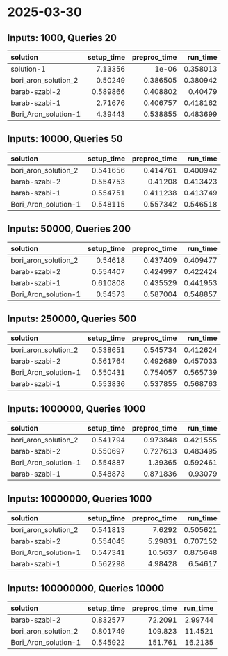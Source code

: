 # 2025-03-30

## Inputs: 1000, Queries 20

| solution             |   setup_time |   preproc_time |   run_time |
|:---------------------|-------------:|---------------:|-----------:|
| solution-1           |     7.13356  |       1e-06    |   0.358013 |
| bori_aron_solution_2 |     0.50249  |       0.386505 |   0.380942 |
| barab-szabi-2        |     0.589866 |       0.408802 |   0.40479  |
| barab-szabi-1        |     2.71676  |       0.406757 |   0.418162 |
| Bori_Aron_solution-1 |     4.39443  |       0.538855 |   0.483699 |

## Inputs: 10000, Queries 50

| solution             |   setup_time |   preproc_time |   run_time |
|:---------------------|-------------:|---------------:|-----------:|
| bori_aron_solution_2 |     0.541656 |       0.414761 |   0.400942 |
| barab-szabi-2        |     0.554753 |       0.41208  |   0.413423 |
| barab-szabi-1        |     0.554751 |       0.411238 |   0.413749 |
| Bori_Aron_solution-1 |     0.548115 |       0.557342 |   0.546518 |

## Inputs: 50000, Queries 200

| solution             |   setup_time |   preproc_time |   run_time |
|:---------------------|-------------:|---------------:|-----------:|
| bori_aron_solution_2 |     0.54618  |       0.437409 |   0.409477 |
| barab-szabi-2        |     0.554407 |       0.424997 |   0.422424 |
| barab-szabi-1        |     0.610808 |       0.435529 |   0.441953 |
| Bori_Aron_solution-1 |     0.54573  |       0.587004 |   0.548857 |

## Inputs: 250000, Queries 500

| solution             |   setup_time |   preproc_time |   run_time |
|:---------------------|-------------:|---------------:|-----------:|
| bori_aron_solution_2 |     0.538651 |       0.545734 |   0.412624 |
| barab-szabi-2        |     0.561764 |       0.492689 |   0.457033 |
| Bori_Aron_solution-1 |     0.550431 |       0.754057 |   0.565739 |
| barab-szabi-1        |     0.553836 |       0.537855 |   0.568763 |

## Inputs: 1000000, Queries 1000

| solution             |   setup_time |   preproc_time |   run_time |
|:---------------------|-------------:|---------------:|-----------:|
| bori_aron_solution_2 |     0.541794 |       0.973848 |   0.421555 |
| barab-szabi-2        |     0.550697 |       0.727613 |   0.483495 |
| Bori_Aron_solution-1 |     0.554887 |       1.39365  |   0.592461 |
| barab-szabi-1        |     0.548873 |       0.871836 |   0.93079  |

## Inputs: 10000000, Queries 1000

| solution             |   setup_time |   preproc_time |   run_time |
|:---------------------|-------------:|---------------:|-----------:|
| bori_aron_solution_2 |     0.541813 |        7.6292  |   0.505621 |
| barab-szabi-2        |     0.554045 |        5.29831 |   0.707152 |
| Bori_Aron_solution-1 |     0.547341 |       10.5637  |   0.875648 |
| barab-szabi-1        |     0.562298 |        4.98428 |   6.54617  |

## Inputs: 100000000, Queries 10000

| solution             |   setup_time |   preproc_time |   run_time |
|:---------------------|-------------:|---------------:|-----------:|
| barab-szabi-2        |     0.832577 |        72.2091 |    2.99744 |
| bori_aron_solution_2 |     0.801749 |       109.823  |   11.4521  |
| Bori_Aron_solution-1 |     0.545922 |       151.761  |   16.2135  |